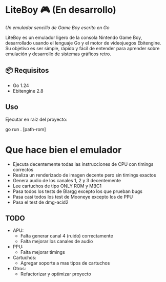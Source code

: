 # LiteBoy 🎮 (En desarrollo)
_Un emulador sencillo de Game Boy escrito en Go_

LiteBoy es un emulador ligero de la consola Nintendo Game Boy, desarrollado usando el lenguaje Go y el motor de videojuegos Ebitengine. Su objetivo es ser simple, rápido y fácil de entender para aprender sobre emulación y desarrollo de sistemas gráficos retro.

## 📦 Requisitos

- Go 1.24
- Ebitengine 2.8

## Uso

Ejecutar en raiz del proyecto:

go run . [path-rom]

# Que hace bien el emulador

- Ejecuta decentemente todas las instrucciones de CPU con timings correctos
- Realiza un renderizado de imagen decente pero sin timings exactos
- Genera audio de los canales 1, 2 y 3 decentemente
- Lee cartuchos de tipo ONLY ROM y MBC1
- Pasa todos los tests de Blargg excepto los que prueban bugs
- Pasa casi todos los test de Mooneye excepto los de PPU
- Pasa el test de dmg-acid2

## TODO

- APU:
    - Falta generar canal 4 (ruido) correctamente
    - Falta mejorar los canales de audio
- PPU:
    - Falta mejorar timings
- Cartuchos:
    - Agregar soporte a mas tipos de cartuchos
- Otros:
    - Refactorizar y optimizar proyecto